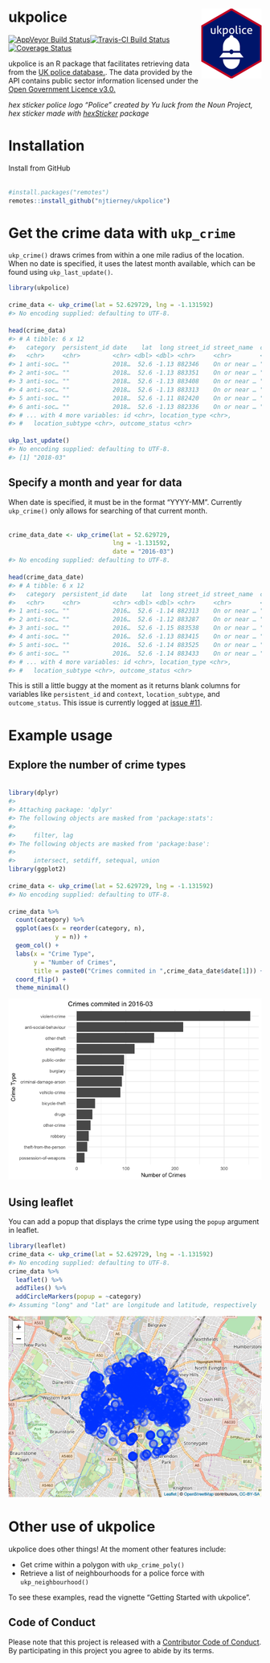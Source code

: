 
<!-- README.md is generated from README.Rmd. Please edit that file -->

# ukpolice <img src="man/figures/ukpolice-hex-small.png" align="right" />

[![AppVeyor Build
Status](https://ci.appveyor.com/api/projects/status/github/njtierney/ukpolice?branch=master&svg=true)](https://ci.appveyor.com/project/njtierney/ukpolice)[![Travis-CI
Build
Status](https://travis-ci.org/njtierney/ukpolice.svg?branch=master)](https://travis-ci.org/njtierney/ukpolice)[![Coverage
Status](https://img.shields.io/codecov/c/github/njtierney/ukpolice/master.svg)](https://codecov.io/github/njtierney/ukpolice?branch=master)

ukpolice is an R package that facilitates retrieving data from the [UK
police database.](https://data.police.uk/). The data provided by the API
contains public sector information licensed under the [Open Government
Licence
v3.0.](http://www.nationalarchives.gov.uk/doc/open-government-licence/version/3/)

*hex sticker police logo “Police” created by Yu luck from the Noun
Project, hex sticker made with
[hexSticker](https://github.com/GuangchuangYu/hexSticker) package*

# Installation

Install from GitHub

``` r

#install.packages("remotes")
remotes::install_github("njtierney/ukpolice")
```

# Get the crime data with `ukp_crime`

`ukp_crime()` draws crimes from within a one mile radius of the
location. When no date is specified, it uses the latest month available,
which can be found using `ukp_last_update()`.

``` r
library(ukpolice)

crime_data <- ukp_crime(lat = 52.629729, lng = -1.131592)
#> No encoding supplied: defaulting to UTF-8.

head(crime_data)
#> # A tibble: 6 x 12
#>   category  persistent_id date    lat  long street_id street_name  context
#>   <chr>     <chr>         <chr> <dbl> <dbl> <chr>     <chr>        <chr>  
#> 1 anti-soc… ""            2018…  52.6 -1.13 882346    On or near … ""     
#> 2 anti-soc… ""            2018…  52.6 -1.13 883351    On or near … ""     
#> 3 anti-soc… ""            2018…  52.6 -1.13 883408    On or near … ""     
#> 4 anti-soc… ""            2018…  52.6 -1.13 883313    On or near … ""     
#> 5 anti-soc… ""            2018…  52.6 -1.11 882420    On or near … ""     
#> 6 anti-soc… ""            2018…  52.6 -1.13 882336    On or near … ""     
#> # ... with 4 more variables: id <chr>, location_type <chr>,
#> #   location_subtype <chr>, outcome_status <chr>

ukp_last_update()
#> No encoding supplied: defaulting to UTF-8.
#> [1] "2018-03"
```

## Specify a month and year for data

When date is specified, it must be in the format “YYYY-MM”. Currently
`ukp_crime()` only allows for searching of that current month.

``` r

crime_data_date <- ukp_crime(lat = 52.629729, 
                             lng = -1.131592,
                             date = "2016-03")
#> No encoding supplied: defaulting to UTF-8.

head(crime_data_date)
#> # A tibble: 6 x 12
#>   category  persistent_id date    lat  long street_id street_name  context
#>   <chr>     <chr>         <chr> <dbl> <dbl> <chr>     <chr>        <chr>  
#> 1 anti-soc… ""            2016…  52.6 -1.14 882313    On or near … ""     
#> 2 anti-soc… ""            2016…  52.6 -1.12 883287    On or near … ""     
#> 3 anti-soc… ""            2016…  52.6 -1.15 883538    On or near … ""     
#> 4 anti-soc… ""            2016…  52.6 -1.13 883415    On or near … ""     
#> 5 anti-soc… ""            2016…  52.6 -1.14 883525    On or near … ""     
#> 6 anti-soc… ""            2016…  52.6 -1.14 883433    On or near … ""     
#> # ... with 4 more variables: id <chr>, location_type <chr>,
#> #   location_subtype <chr>, outcome_status <chr>
```

This is still a little buggy at the moment as it returns blank columns
for variables like `persistent_id` and `context`, `location_subtype`,
and `outcome_status`. This issue is currently logged at [issue
\#11](https://github.com/njtierney/ukpolice/issues/11).

# Example usage

## Explore the number of crime types

``` r

library(dplyr)
#> 
#> Attaching package: 'dplyr'
#> The following objects are masked from 'package:stats':
#> 
#>     filter, lag
#> The following objects are masked from 'package:base':
#> 
#>     intersect, setdiff, setequal, union
library(ggplot2)

crime_data <- ukp_crime(lat = 52.629729, lng = -1.131592)
#> No encoding supplied: defaulting to UTF-8.

crime_data %>%
  count(category) %>%
  ggplot(aes(x = reorder(category, n),
             y = n)) + 
  geom_col() + 
  labs(x = "Crime Type",
       y = "Number of Crimes",
       title = paste0("Crimes commited in ",crime_data_date$date[1])) +
  coord_flip() +
  theme_minimal()
```

![](man/figures/README-count-example-1.png)<!-- -->

## Using leaflet

You can add a popup that displays the crime type using the `popup`
argument in leaflet.

``` r
library(leaflet)
crime_data <- ukp_crime(lat = 52.629729, lng = -1.131592)
#> No encoding supplied: defaulting to UTF-8.
crime_data %>%
  leaflet() %>%
  addTiles() %>%
  addCircleMarkers(popup = ~category)
#> Assuming "long" and "lat" are longitude and latitude, respectively
```

![](man/figures/README-leaflet-example-popup-1.png)<!-- -->

# Other use of ukpolice

ukpolice does other things\! At the moment other features include:

  - Get crime within a polygon with `ukp_crime_poly()`
  - Retrieve a list of neighbourhoods for a police force with
    `ukp_neighbourhood()`

To see these examples, read the vignette “Getting Started with
ukpolice”.

## Code of Conduct

Please note that this project is released with a [Contributor Code of
Conduct](CONDUCT.md). By participating in this project you agree to
abide by its terms.
